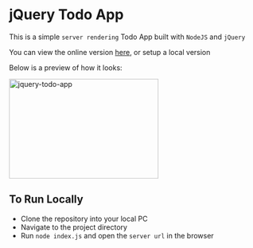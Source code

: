 # jQuery Todo App
This is a simple `server rendering` Todo App built with `NodeJS` and `jQuery`

You can view the online version [here](https://codesandbox.io/s/github/bmuthoga/jquery-todo-app), or setup a local version

Below is a preview of how it looks:

<img src="https://i.ibb.co/NmxpnBy/jquery-todo-app.gif" width="300" height="200" alt="jquery-todo-app" />

## To Run Locally
- Clone the repository into your local PC
- Navigate to the project directory
- Run `node index.js` and open the `server url` in the browser

